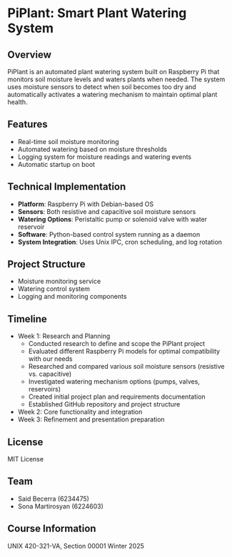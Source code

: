 # PiPlant: Smart Plant Watering System

## Overview
PiPlant is an automated plant watering system built on Raspberry Pi that monitors soil moisture levels and waters plants when needed. The system uses moisture sensors to detect when soil becomes too dry and automatically activates a watering mechanism to maintain optimal plant health.

## Features
- Real-time soil moisture monitoring
- Automated watering based on moisture thresholds
- Logging system for moisture readings and watering events
- Automatic startup on boot

## Technical Implementation
- **Platform**: Raspberry Pi with Debian-based OS
- **Sensors**: Both resistive and capacitive soil moisture sensors
- **Watering Options**: Peristaltic pump or solenoid valve with water reservoir
- **Software**: Python-based control system running as a daemon
- **System Integration**: Uses Unix IPC, cron scheduling, and log rotation

## Project Structure
- Moisture monitoring service
- Watering control system
- Logging and monitoring components

## Timeline
- Week 1: Research and Planning
  - Conducted research to define and scope the PiPlant project
  - Evaluated different Raspberry Pi models for optimal compatibility with our needs
  - Researched and compared various soil moisture sensors (resistive vs. capacitive)
  - Investigated watering mechanism options (pumps, valves, reservoirs)
  - Created initial project plan and requirements documentation
  - Established GitHub repository and project structure
- Week 2: Core functionality and integration
- Week 3: Refinement and presentation preparation

## License
MIT License

## Team
- Said Becerra (6234475)
- Sona Martirosyan (6224603)

## Course Information
UNIX 420-321-VA, Section 00001
Winter 2025
